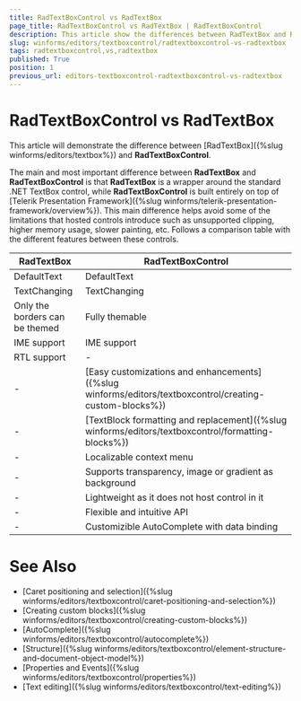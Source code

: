 ```yaml
---
title: RadTextBoxControl vs RadTextBox
page_title: RadTextBoxControl vs RadTextBox | RadTextBoxControl
description: This article show the differences between RadTextBox and RadTextBoxControl. 
slug: winforms/editors/textboxcontrol/radtextboxcontrol-vs-radtextbox
tags: radtextboxcontrol,vs,radtextbox
published: True
position: 1
previous_url: editors-textboxcontrol-radtextboxcontrol-vs-radtextbox
---
```


# RadTextBoxControl vs RadTextBox
 
This article will demonstrate the difference between [RadTextBox]({%slug winforms/editors/textbox%}) and __RadTextBoxControl__.

The main and most important difference between __RadTextBox__ and __RadTextBoxControl__ is that __RadTextBox__ is a wrapper around the standard .NET TextBox control, while __RadTextBoxControl__ is built entirely on top of [Telerik Presentation Framework]({%slug winforms/telerik-presentation-framework/overview%}). This main difference helps avoid some of the limitations that hosted controls introduce such as unsupported clipping, higher memory usage, slower painting, etc. Follows a comparison table with the different features between these controls.

| RadTextBox | RadTextBoxControl |
| ------ | ------ |
|DefaultText|DefaultText|
|TextChanging|TextChanging|
|Only the borders can be themed|Fully themable|
|IME support|IME support|
|RTL support|-|
|-|[Easy customizations and enhancements]({%slug winforms/editors/textboxcontrol/creating-custom-blocks%})|
|-|[TextBlock formatting and replacement]({%slug winforms/editors/textboxcontrol/formatting-blocks%})|
|-|Localizable context menu|
|-|Supports transparency, image or gradient as background|
|-|Lightweight as it does not host control in it|
|-|Flexible and intuitive API|
|-|Customizible AutoComplete with data binding|


# See Also

* [Caret positioning and selection]({%slug winforms/editors/textboxcontrol/caret-positioning-and-selection%})
* [Creating custom blocks]({%slug winforms/editors/textboxcontrol/creating-custom-blocks%})
* [AutoComplete]({%slug winforms/editors/textboxcontrol/autocomplete%})
* [Structure]({%slug winforms/editors/textboxcontrol/element-structure-and-document-object-model%})
* [Properties and Events]({%slug winforms/editors/textboxcontrol/properties%})
* [Text editing]({%slug winforms/editors/textboxcontrol/text-editing%})